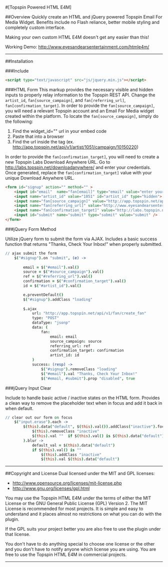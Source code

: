 #[Topspin Powered HTML E4M]

##Overview
Quickly create an HTML and jQuery powered Topspin Email For Media Widget. Benefits include no Flash reliance, better mobile styling and completely custom interface. 

Making your own custom HTML E4M doesn't get any easier than this!

Working Demo: http://www.eyesandearsentertainment.com/htmle4m/

---
 
##Installation

###Include

````html
<script type="text/javascript" src="js/jquery.min.js"></script>
````

###HTML Form
This markup provides the necessary visible and hidden inputs to properly relay information to the Topspin REST API. Change the `artist_id`, `fan[source_campaign]`, and `fan[referring_url]`, `fan[confirmation_target]`. In order to provide the `fan[source_campaign]`, you will need a relevant Topspin account and an Email For Media widget created within the platform. To locate the `fan[source_campaign]`, simply do the following:

1. Find the widget_id="" url in your embed code
2. Paste that into a browser
3. Find the url inside the <campaign> tag (ex. http://app.topspin.net/api/v1/artist/1051/campaign/10150220)

In order to provide the `fan[confirmation_target]`, you will need to create a new Topspin Labs Download Anywhere URL. Go to http://labs.topspin.net/downloadanywhere/ and enter your credentials. Once generated, replace the `fan[confirmation_target]` value with your unique Download Anywhere URL.

````html
<form id="signup" action="" method="" >
	<input id="email"  name="fan[email]" type="email" value="enter your email here" placeholder="enter your email here" class="erase email" />	
	<input name="artist_id" value="1051" id="artist_id" type="hidden">
	<input name="fan[source_campaign]" value="http://app.topspin.net/api/v1/artist/1051/campaign/10150220" id="source_campaign" type="hidden">
	<input name="fan[referring_url]" value="http://www.eyesandearsentertainment.com" id="referring_url" type="hidden">
	<input name="fan[confirmation_target]" value="http://labs.topspin.net/downloadanywhere/confirm.php?sessionid=188a0d0a116380c2180c37a7dcb33e1e" id="confirmation_target" type="hidden">			
	<input id="submit" name="submit" type="submit" value="submit" />
</form>
````

###jQuery Form Method

Utilize jQuery form to submit the form via AJAX. Includes a basic success function that returns "Thanks, Check Your Inbox!" when properly submitted.

````coffeescript
// ajax submit the form
	$("#signup").on "submit", (e) ->
		
		email = $("#email").val()
		source = $("#source_campaign").val()
		ref = $("#referring_url").val()
		confirmation = $("#confirmation_target").val()
		id = $("#artist_id").val()

		e.preventDefault()
		$("#signup").addClass "loading"
		
		$.ajax
			url: "http://app.topspin.net/api/v1/fan/create_fan"
			type: "POST"
			dataType: "jsonp"
			data: (
				fan:
					email: email
					source_campaign: source
					referring_url: ref
					confirmation_target: confirmation
					artist_id: id
			)
			success: (resp) ->
				$("#signup").removeClass "loading"
				$("#email").val "Thanks, Check Your Inbox!"
				$("#email, #submit").prop "disabled", true
````

###jQuery Input Clear

Include to handle basic active / inactive states on the HTML form. Provides a clean way to remove the placeholder text when in focus and add it back in when default.

````coffeescript
// clear out our form on focus
	$("input.erase").each ->
		$(this).data("default", $(this).val()).addClass("inactive").focus(->
			$(this).removeClass "inactive"
			$(this).val ""	if $(this).val() is $(this).data("default") or ""
		).blur ->
			default_val = $(this).data("default")
			if $(this).val() is ""
				$(this).addClass "inactive"
				$(this).val $(this).data("default")
````

---

##Copyright and License
Dual licensed under the MIT and GPL licenses:

* http://www.opensource.org/licenses/mit-license.php
* http://www.gnu.org/licenses/gpl.html

You may use the Topspin HTML E4M under the terms of either the MIT License or the GNU General Public License (GPL) Version 2.
The MIT License is recommended for most projects. It is simple and easy to understand and it places almost no restrictions on what you can do with the plugin.

If the GPL suits your project better you are also free to use the plugin under that license.

You don't have to do anything special to choose one license or the other and you don't have to notify anyone which license you are using. You are free to use the Topspin HTML E4M in commercial projects.

---

